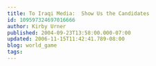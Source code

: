 ```yaml
---
title: To Iraqi Media:  Show Us the Candidates
id: 109597324697016666
author: Kirby Urner
published: 2004-09-23T13:58:00.000-07:00
updated: 2006-11-15T11:42:41.789-08:00
blog: world_game
tags: 
---
```


